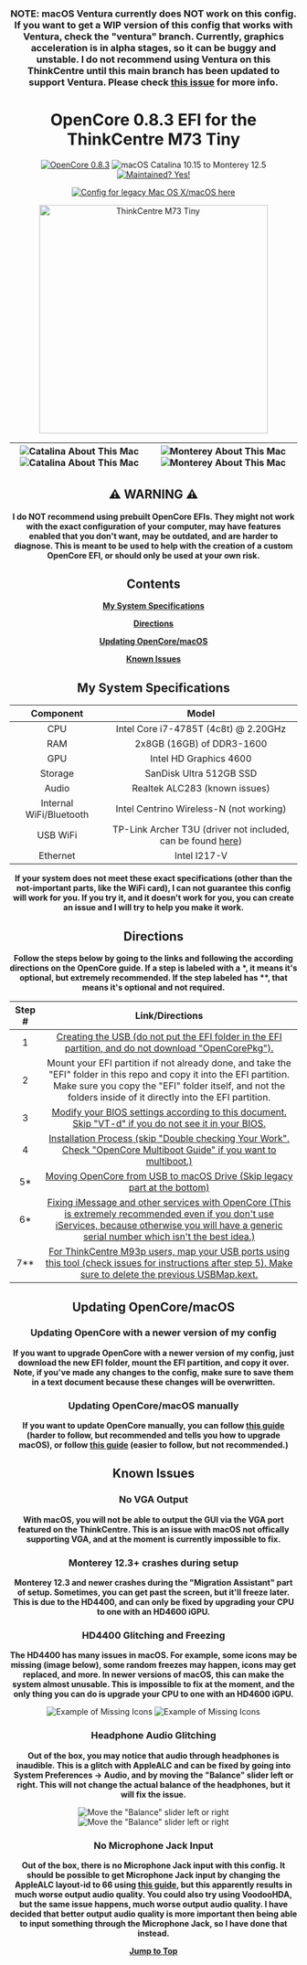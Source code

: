 <div align="center">
  
  ### **NOTE: macOS Ventura currently does NOT work on this config. If you want to get a WIP version of this config that works with Ventura, check the "ventura" branch. Currently, graphics acceleration is in alpha stages, so it can be buggy and unstable. I do not recommend using Ventura on this ThinkCentre until this main branch has been updated to support Ventura. Please check [this issue](https://github.com/UHDbits/M73-Tiny-OpenCore/issues/1) for more info.**

  # **OpenCore 0.8.3 EFI for the ThinkCentre M73 Tiny**
  
  [![OpenCore 0.8.3](https://img.shields.io/badge/OpenCore-0.8.3-15b8d7)](https://github.com/acidanthera/OpenCorePkg)
  ![macOS Catalina 10.15 to Monterey 12.5](https://img.shields.io/badge/macOS-Catalina%2010.15%20to%20Monterey%2012.5-blueviolet?logo=apple)
  [![Maintained? Yes!](https://img.shields.io/badge/Maintained%3F-Yes!-green.svg)](https://github.com/UHDbits/M73-Tiny-OpenCore/graphs/commit-activity)

  [![Config for legacy Mac OS X/macOS here](https://img.shields.io/badge/Click%20here%20for%20legacy%20Mac%20OS%20X%2FmacOS%20support.-red)](https://github.com/UHDbits/M73-Tiny-OpenCore/tree/legacy)

  <img src="https://github.com/UHDbits/M73-Tiny-OpenCore/raw/main/Resources/Images/ThinkCentre.png" alt="ThinkCentre M73 Tiny" width="400px"/>
  
  | ![Catalina About This Mac](/Resources/Images/About%20This%20Mac/DarkCatalinaAboutThisMac.png#gh-dark-mode-only) ![Catalina About This Mac](/Resources/Images/About%20This%20Mac/LightCatalinaAboutThisMac.png#gh-light-mode-only) | ![Monterey About This Mac](/Resources/Images/About%20This%20Mac/DarkMontereyAboutThisMac.png#gh-dark-mode-only) ![Monterey About This Mac](/Resources/Images/About%20This%20Mac/LightMontereyAboutThisMac.png#gh-light-mode-only) |
  | ----------------------------------------- | ----------------------------------------- |
  
  ## ⚠️ WARNING ⚠️
  
  **I do NOT recommend using prebuilt OpenCore EFIs. They might not work with the exact configuration of your computer, may have features enabled that you don't want, may be outdated, and are harder to diagnose. This is meant to be used to help with the creation of a custom OpenCore EFI, or should only be used at your own risk.**
  
  ## Contents
  
  [**My System Specifications**](#my-system-specifications)

  [**Directions**](#directions)

  [**Updating OpenCore/macOS**](#updating-opencoremacos)

  [**Known Issues**](#known-issues)
  
  ## My System Specifications
  
  | Component | Model |
  | :-: | :-: |
  | CPU | Intel Core i7-4785T (4c8t) @ 2.20GHz |
  | RAM | 2x8GB (16GB) of DDR3-1600 |
  | GPU | Intel HD Graphics 4600 |
  | Storage | SanDisk Ultra 512GB SSD |
  | Audio | Realtek ALC283 (known issues) |
  | Internal WiFi/Bluetooth | Intel Centrino Wireless-N (not working) |
  | USB WiFi | TP-Link Archer T3U (driver not included, can be found [here](https://github.com/chris1111/Wireless-USB-OC-Big-Sur-Adapter)) |
  | Ethernet | Intel I217-V |
  
  **If your system does not meet these exact specifications (other than the not-important parts, like the WiFi card), I can not guarantee this config will work for you. If you try it, and it doesn't work for you, you can create an issue and I will try to help you make it work.**

  ## Directions
  
  **Follow the steps below by going to the links and following the according directions on the OpenCore guide. If a step is labeled with a &#42;, it means it's optional, but extremely recommended. If the step labeled has &#42;&#42;, that means it's optional and not required.**

  | Step # | Link/Directions |
  | :-: | :-: |
  | 1 | [Creating the USB (do not put the EFI folder in the EFI partition, and do not download "OpenCorePkg").](https://dortania.github.io/OpenCore-Install-Guide/installer-guide/#making-the-installer) |
  | 2 | Mount your EFI partition if not already done, and take the "EFI" folder in this repo and copy it into the EFI partition. Make sure you copy the "EFI" folder itself, and not the folders inside of it directly into the EFI partition.
  | 3 | [Modify your BIOS settings according to this document. Skip "VT-d" if you do not see it in your BIOS.](/Resources/Documentation/BIOSSettings.md)
  | 4 | [Installation Process (skip "Double checking Your Work". Check "OpenCore Multiboot Guide" if you want to multiboot.)](https://dortania.github.io/OpenCore-Install-Guide/installation/installation-process.html)
  | 5* | [Moving OpenCore from USB to macOS Drive (Skip legacy part at the bottom)](https://dortania.github.io/OpenCore-Post-Install/universal/oc2hdd.html)
  | 6* | [Fixing iMessage and other services with OpenCore (This is extremely recommended even if you don't use iServices, because otherwise you will have a generic serial number which isn't the best idea.)](https://dortania.github.io/OpenCore-Post-Install/universal/iservices.html)
  | 7** | [For ThinkCentre M93p users, map your USB ports using this tool (check issues for instructions after step 5). Make sure to delete the previous USBMap.kext.](https://github.com/corpnewt/USBMap)

  ## Updating OpenCore/macOS
  
  ### Updating OpenCore with a newer version of my config
  **If you want to upgrade OpenCore with a newer version of my config, just download the new EFI folder, mount the EFI partition, and copy it over. Note, if you've made any changes to the config, make sure to save them in a text document because these changes will be overwritten.**

  ### Updating OpenCore/macOS manually
  **If you want to update OpenCore manually, you can follow [this guide](https://dortania.github.io/OpenCore-Post-Install/universal/update.html#updating-opencore) (harder to follow, but recommended and tells you how to upgrade macOS), or follow [this guide](https://www.insanelymac.com/forum/topic/347035-guide-updating-and-maintaining-opencore-new-method/) (easier to follow, but not recommended.)**

  ## Known Issues
  
  ### No VGA Output
  **With macOS, you will not be able to output the GUI via the VGA port featured on the ThinkCentre. This is an issue with macOS not offically supporting VGA, and at the moment is currently impossible to fix.**

  ### Monterey 12.3+ crashes during setup
  **Monterey 12.3 and newer crashes during the "Migration Assistant" part of setup. Sometimes, you can get past the screen, but it'll freeze later. This is due to the HD4400, and can only be fixed by upgrading your CPU to one with an HD4600 iGPU.**

  ### HD4400 Glitching and Freezing
  **The HD4400 has many issues in macOS. For example, some icons may be missing (image below), some random freezes may happen, icons may get replaced, and more. In newer versions of macOS, this can make the system almost unusable. This is impossible to fix at the moment, and the only thing you can do is upgrade your CPU to one with an HD4600 iGPU.**

  ![Example of Missing Icons](/Resources/Images/Missing%20Icons/DarkMissingIcons.png#gh-dark-mode-only) ![Example of Missing Icons](/Resources/Images/Missing%20Icons/LightMissingIcons.png#gh-light-mode-only)

  ### Headphone Audio Glitching
  **Out of the box, you may notice that audio through headphones is inaudible. This is a glitch with AppleALC and can be fixed by going into System Preferences -> Audio, and by moving the "Balance" slider left or right. This will not change the actual balance of the headphones, but it will fix the issue.**

  ![Move the "Balance" slider left or right](/Resources/Images/Headphones%20Fix/DarkHeadphonesFix.png#gh-dark-mode-only) ![Move the "Balance" slider left or right](/Resources/Images/Headphones%20Fix/LightHeadphonesFix.png#gh-light-mode-only)
  
  ### No Microphone Jack Input
  **Out of the box, there is no Microphone Jack input with this config. It should be possible to get Microphone Jack input by changing the AppleALC layout-id to 66 using [this guide](https://dortania.github.io/OpenCore-Post-Install/universal/audio.html#making-layout-id-more-permanent), but this apparently results in much worse output audio quality. You could also try using VoodooHDA, but the same issue happens, much worse output audio quality. I have decided that better output audio quality is more important then being able to input something through the Microphone Jack, so I have done that instead.**

  [**Jump to Top**](#opencore-083-efi-for-the-thinkcentre-m73-tiny)

</div>
